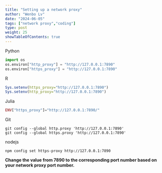 ```yaml
---
title: "Setting up a network proxy"
author: "Wenbo Lv"
date: "2024-06-05"
tags: ["network proxy","coding"]
type: post
weight: 25
showTableOfContents: true
---
```


Python

``` python
import os
os.environ["http_proxy"] = "http://127.0.0.1:7890"
os.environ["https_proxy"] = "http://127.0.0.1:7890" 
```

R

```r
Sys.setenv(https_proxy="http://127.0.0.1:7890")
Sys.setenv(http_proxy="http://127.0.0.1:7890") 
```

Julia

```julia
ENV["https_proxy"]="http://127.0.0.1:7890/" 
```

Git

```git
git config --global http.proxy 'http://127.0.0.1:7890'
git config --global https.proxy 'http://127.0.0.1:7890'
```

nodejs

```nodejs
npm config set https-proxy http://127.0.0.1:7890 
```

**Change the value from 7890 to the corresponding port number based on your network proxy port number.**